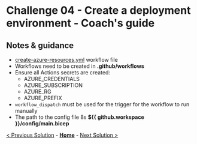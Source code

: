 # Challenge 04 - Create a deployment environment - Coach's guide

## Notes & guidance

- [create-azure-resources.yml](./create-azure-resources.yml) workflow file
- Workflows need to be created in **.github/workflows**
- Ensure all Actions secrets are created:
  - AZURE_CREDENTIALS
  - AZURE_SUBSCRIPTION
  - AZURE_RG
  - AZURE_PREFIX
- `workflow_dispatch` must be used for the trigger for the workflow to run manually
- The path to the config file 8s **${{ github.workspace }}/config/main.bicep**

[< Previous Solution](./solution03.md) - **[Home](./README.md)** - [Next Solution >](./solution05.md)
